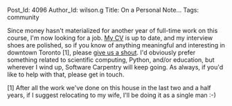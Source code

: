 Post_Id: 4096
Author_Id: wilson.g
Title: On a Personal Note...
Tags: community

<p>Since money hasn't materialized for another year of full-time work on this course, I'm now looking for a job.  <a href="http://third-bit.com/blog/cv">My CV</a> is up to date, and my interview shoes are polished, so if you know of  anything meaningful and interesting in downtown Toronto [1], please <a href="mailto:{{contact_email}}">give us a shout</a>. I'd obviously prefer something related to scientific computing, Python, and/or education, but wherever I wind up, Software Carpentry will keep going.  As always, if you'd like to help with that, please get in touch.</p>
<p>[1] After all the work we've done on this house in the last two and a half years, if I suggest relocating to my wife, I'll be doing it as a single man :-)</p>
